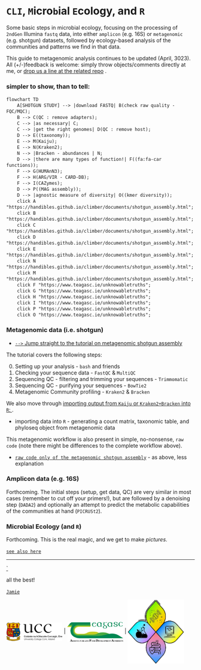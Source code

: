 # `CLI`, `M`icro`b`ial `E`cology, and `R`

Some basic steps in microbial ecology, focusing on the processing of `2ndGen` Illumina `fastq` data, into either `amplicon` (e.g. 16S) or `metagenomic` (e.g. shotgun) datasets, followed by ecology-based analysis of the communities and patterns we find in that data.

This guide to metagenomic analysis continues to be updated (April, 3023). All (+/-)feedback is welcome: simply throw objects/comments directly at me, or [drop us a line at the related repo](https://github.com/handibles/climber/issues) .

### simpler to show, than to tell:

```mermaid
flowchart TD
    A[SHOTGUN STUDY] --> |download FASTQ| B(check raw quality - FQC/MQC);
    B --> C(QC : remove adapters);
    C --> |as necessary| C;
    C --> |get the right genomes| D(QC : remove host);
    D --> E((taxonomy));
    E --> M(Kaiju);
    E --> N(Kraken2);
    N --> |Bracken - abundances | N;
    D --> |there are many types of function!| F((fa:fa-car functions));
    F --> G(HUMAnN3);
    F --> H(ARG/VIR - CARD-DB);
    F --> I(CAZymes);
    D --> P((MAG assembly));
    D --> |agnostic measure of diversity| O((kmer diversity));
	click A "https://handibles.github.io/climber/documents/shotgun_assembly.html";
	click B "https://handibles.github.io/climber/documents/shotgun_assembly.html";
	click C "https://handibles.github.io/climber/documents/shotgun_assembly.html";
	click D "https://handibles.github.io/climber/documents/shotgun_assembly.html";
	click E "https://handibles.github.io/climber/documents/shotgun_assembly.html";
	click N "https://handibles.github.io/climber/documents/shotgun_assembly.html";
	click M "https://handibles.github.io/climber/documents/shotgun_assembly.html";
	click F "https://www.teagasc.ie/unknowabletruths";
	click G "https://www.teagasc.ie/unknowabletruths";
	click H "https://www.teagasc.ie/unknowabletruths";
	click I "https://www.teagasc.ie/unknowabletruths";
	click P "https://www.teagasc.ie/unknowabletruths";
	click O "https://www.teagasc.ie/unknowabletruths";
```


### Metagenomic data (i.e. shotgun)

  * <a href="https://handibles.github.io/climber/documents/shotgun_assembly.html">`-->` Jump straight to the tutorial on metagenomic shotgun assembly </a> 

The tutorial covers the following steps:

  0. Setting up your analysis - `bash` and friends
  1. Checking your sequence data - `FastQC` & `MultiQC`
  2. Sequencing QC - filtering and trimming your sequences - `Trimmomatic`
  3. Sequencing QC - purifying your sequences - `BowTie2`
  4. Metagenomic Community profiling - `Kraken2` & `Bracken`


We also move through <a href="documents/data_to_R.html">importing output from `Kaiju` or `Kraken2+Bracken` into `R`: </a>.

  * importing data into `R` - generating a count matrix, taxonomic table, and phyloseq object from metagenomic data


This metagenomic workflow is also present in simple, no-nonsense, `raw code` (note there might be differences to the complete workflow above).

  * <a href="documents/shotgun_assembly_raw.html">`raw code only of the metagenomic shotgun assembly`</a> - as above, less explanation


### Amplicon data (e.g. 16S)

Forthcoming. The initial steps (setup, get data, QC) are very similar in most cases (remember to cut off your primers!), but are followed by a denoising step (`DADA2`) and optionally an attempt to predict the metabolic capabilities of the communities at hand (`PICRUSt2`).


### Microbial Ecology (and `R`)

Forthcoming. This is the real magic, and we get to make _pictures_.


<a href="documents/mb6302__preamble.html">`see also here`</a>

---

  <a href="documents/climber_todo.html">`</a>

all the best!  

<a href="https://www.fhi.ie/project/jamie-fitzgerald/"> `Jamie` </a>

<img src="vis/ucc.png" width="150" align="center" /> | <img src="vis/teag.png" width="150" align="center" /> | <img src="vis/v1group.png" width="150" align="center"/>

